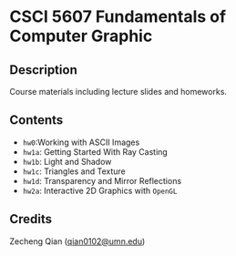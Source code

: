# CSCI 5607 Fundamentals of Computer Graphic

## Description

Course materials including lecture slides and homeworks.

## Contents

+ `hw0`:Working with ASCII Images
+ `hw1a`: Getting Started With Ray Casting
+ `hw1b`: Light and Shadow
+ `hw1c`: Triangles and Texture
+ `hw1d`: Transparency and Mirror Reflections
+ `hw2a`: Interactive 2D Graphics with `OpenGL`

## Credits

Zecheng Qian (qian0102@umn.edu)
